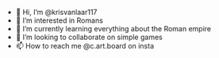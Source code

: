 - 👋 Hi, I’m @krisvanlaar117
- 👀 I’m interested in Romans
- 🌱 I’m currently learning everything about the Roman empire
- 💞️ I’m looking to collaborate on simple games
- 📫 How to reach me @c.art.board on insta

<!---
krisvanlaar117/krisvanlaar117 is a ✨ special ✨ repository because its `README.md` (this file) appears on your GitHub profile.
You can click the Preview link to take a look at your changes.
--->
